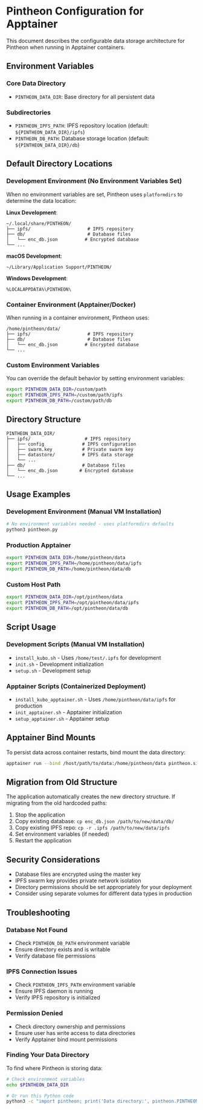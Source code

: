 # Pintheon Configuration for Apptainer

This document describes the configurable data storage architecture for Pintheon when running in Apptainer containers.

## Environment Variables

### Core Data Directory
- `PINTHEON_DATA_DIR`: Base directory for all persistent data

### Subdirectories
- `PINTHEON_IPFS_PATH`: IPFS repository location (default: `${PINTHEON_DATA_DIR}/ipfs`)
- `PINTHEON_DB_PATH`: Database storage location (default: `${PINTHEON_DATA_DIR}/db`)

## Default Directory Locations

### Development Environment (No Environment Variables Set)
When no environment variables are set, Pintheon uses `platformdirs` to determine the data location:

**Linux Development**:
```
~/.local/share/PINTHEON/
├── ipfs/                     # IPFS repository
├── db/                       # Database files
│   └── enc_db.json          # Encrypted database
└── ...
```

**macOS Development**:
```
~/Library/Application Support/PINTHEON/
```

**Windows Development**:
```
%LOCALAPPDATA%\PINTHEON\
```

### Container Environment (Apptainer/Docker)
When running in a container environment, Pintheon uses:

```
/home/pintheon/data/
├── ipfs/                     # IPFS repository
├── db/                       # Database files
│   └── enc_db.json          # Encrypted database
└── ...
```

### Custom Environment Variables
You can override the default behavior by setting environment variables:

```bash
export PINTHEON_DATA_DIR=/custom/path
export PINTHEON_IPFS_PATH=/custom/path/ipfs
export PINTHEON_DB_PATH=/custom/path/db
```

## Directory Structure

```
PINTHEON_DATA_DIR/
├── ipfs/                    # IPFS repository
│   ├── config              # IPFS configuration
│   ├── swarm.key           # Private swarm key
│   ├── datastore/          # IPFS data storage
│   └── ...
├── db/                     # Database files
│   └── enc_db.json        # Encrypted database
└── ...
```

## Usage Examples

### Development Environment (Manual VM Installation)
```bash
# No environment variables needed - uses platformdirs defaults
python3 pintheon.py
```

### Production Apptainer
```bash
export PINTHEON_DATA_DIR=/home/pintheon/data
export PINTHEON_IPFS_PATH=/home/pintheon/data/ipfs
export PINTHEON_DB_PATH=/home/pintheon/data/db
```

### Custom Host Path
```bash
export PINTHEON_DATA_DIR=/opt/pintheon/data
export PINTHEON_IPFS_PATH=/opt/pintheon/data/ipfs
export PINTHEON_DB_PATH=/opt/pintheon/data/db
```

## Script Usage

### Development Scripts (Manual VM Installation)
- `install_kubo.sh` - Uses `/home/test/.ipfs` for development
- `init.sh` - Development initialization
- `setup.sh` - Development setup

### Apptainer Scripts (Containerized Deployment)
- `install_kubo_apptainer.sh` - Uses `/home/pintheon/data/ipfs` for production
- `init_apptainer.sh` - Apptainer initialization
- `setup_apptainer.sh` - Apptainer setup

## Apptainer Bind Mounts

To persist data across container restarts, bind mount the data directory:

```bash
apptainer run --bind /host/path/to/data:/home/pintheon/data pintheon.sif
```

## Migration from Old Structure

The application automatically creates the new directory structure. If migrating from the old hardcoded paths:

1. Stop the application
2. Copy existing database: `cp enc_db.json /path/to/new/data/db/`
3. Copy existing IPFS repo: `cp -r .ipfs /path/to/new/data/ipfs`
4. Set environment variables (if needed)
5. Restart the application

## Security Considerations

- Database files are encrypted using the master key
- IPFS swarm key provides private network isolation
- Directory permissions should be set appropriately for your deployment
- Consider using separate volumes for different data types in production

## Troubleshooting

### Database Not Found
- Check `PINTHEON_DB_PATH` environment variable
- Ensure directory exists and is writable
- Verify database file permissions

### IPFS Connection Issues
- Check `PINTHEON_IPFS_PATH` environment variable
- Ensure IPFS daemon is running
- Verify IPFS repository is initialized

### Permission Denied
- Check directory ownership and permissions
- Ensure user has write access to data directories
- Verify Apptainer bind mount permissions

### Finding Your Data Directory
To find where Pintheon is storing data:

```bash
# Check environment variables
echo $PINTHEON_DATA_DIR

# Or run this Python code
python3 -c "import pintheon; print('Data directory:', pintheon.PINTHEON_DATA_DIR)"
``` 